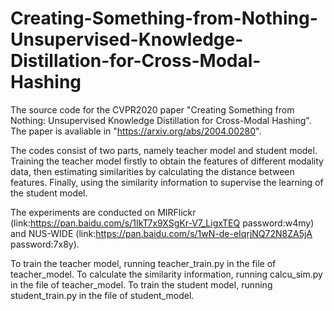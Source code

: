 # Creating-Something-from-Nothing-Unsupervised-Knowledge-Distillation-for-Cross-Modal-Hashing
The source code for the CVPR2020 paper "Creating Something from Nothing: Unsupervised Knowledge Distillation for Cross-Modal Hashing". 
The paper is avaliable in "https://arxiv.org/abs/2004.00280". 

The codes consist of two parts, namely teacher model and student model. Training the teacher model firstly to obtain the features of different modality data, then estimating similarities by calculating the distance between features. Finally, using the similarity information to supervise the learning of the student model. 

The experiments are conducted on MIRFlickr (link:https://pan.baidu.com/s/1IkT7x9XSgKr-V7_LigxTEQ  password:w4my) and NUS-WIDE (link:https://pan.baidu.com/s/1wN-de-eIqrjNQ72N8ZA5jA  password:7x8y). 

To train the teacher model, running teacher_train.py in the file of teacher_model. 
To calculate the similarity information, running calcu_sim.py in the file of teacher_model. 
To train the student model, running student_train.py in the file of student_model. 
